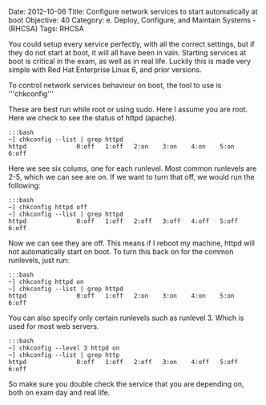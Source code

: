 Date: 2012-10-06
Title: Configure network services to start automatically at boot
Objective: 40
Category: e. Deploy, Configure, and Maintain Systems - (RHCSA)
Tags: RHCSA

You could setup every service perfectly, with all the correct settings, but if they do not start at boot, it will all have been in vain. Starting services at boot is critical in the exam, as well as in real life. Luckily this is made very simple with Red Hat Enterprise Linux 6, and prior versions. 

To control network services behaviour on boot, the tool to use is '''chkconfig'''

These are best run while root or using sudo. Here I assume you are root. Here we check to see the status of httpd (apache). 

    :::bash
    ~] chkconfig --list | grep httpd
    httpd              0:off   1:off   2:on    3:on    4:on    5:on    6:off

Here we see six colums, one for each runlevel. Most common runlevels are 2-5, which we can see are on. If we want to turn that off, we would run the following:

    :::bash
    ~] chkconfig httpd off
    ~] chkconfig --list | grep httpd
    httpd              0:off   1:off   2:off   3:off   4:off   5:off   6:off

Now we can see they are off. This means if I reboot my machine, httpd will not automatically start on boot. To turn this back on for the common runlevels, just run:

    :::bash
    ~] chkconfig httpd on
    ~] chkconfig --list | grep httpd
    httpd              0:off   1:off   2:on    3:on    4:on    5:on    6:off

You can also specify only certain runlevels such as runlevel 3. Which is used for most web servers. 

    :::bash
    ~] chkconfig --level 3 httpd on
    ~] chkconfig --list | grep http
    httpd              0:off   1:off   2:off   3:on    4:off   5:off   6:off

So make sure you double check the service that you are depending on, both on exam day and real life.

